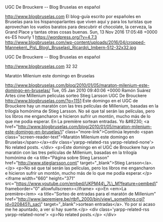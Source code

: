 UGC De Brouckere -- Blog Bruselas en español

http://www.blogbruselas.com El blog-guía escrito por españoles en
Bruselas para los hispanoparlantes que viven aquí y para los turistas
que aprovechan los vuelos baratos para descubrir el chocolate, la
cerveza, la Grand Place y tantas otras cosas buenas. Sun, 13 Nov 2016
17:05:48 +0000 es-ES hourly 1 https://wordpress.org/?v=4.7.3
http://www.blogbruselas.com/wp-content/uploads/2016/04/cropped-Manneken\_Pis\_Blog\_Bruselas\_Ricardo\_Imbern-512-32x32.jpg

UGC De Brouckere -- Blog Bruselas en español

http://www.blogbruselas.com 32 32

Maratón Milenium este domingo en Bruselas

http://www.blogbruselas.com/blog/2010/01/05/maraton-milenium-este-domingo-en-bruselas/
Tue, 05 Jan 2010 09:40:06 +0000 Ramón Suárez Artes cine Millenium
peliculas sorteo Stieg Larsson UGC De Brouckere
http://www.blogbruselas.com/?p=1151 Este domingo en el UGC de Brouckere
hay un maratón con las tres películas de Millenium, basadas en la
trilogía homónima de Stieg Larsson. No sé que tal serán las películas,
pero los libros me engancharon e hicieron sufrir un montón, mucho más de
lo que me podía esperar. En La première sortean entradas. Yo &\#8230;
\<a
href=\"http://www.blogbruselas.com/blog/2010/01/05/maraton-milenium-este-domingo-en-bruselas/\"
class=\"more-link\"\>Continúa leyendo \<span
class=\"screen-reader-text\"\>Maratón Milenium este domingo en
Bruselas\</span\>\</a\>\<div class=\'yarpp-related-rss
yarpp-related-none\'\> No related posts. \</div\> \<p\>Este domingo en
el UGC de Brouckere hay un maratón con las tres películas de Millenium,
basadas en la trilogía homónima de \<a title=\"Página sobre Stieg
Larsson\" href=\"http://www.stieglarsson.com\" target=\"\_blank\"\>Stieg
Larsson\</a\>.\</p\> \<p\>No sé que tal serán las películas, pero los
libros me engancharon e hicieron sufrir un montón, mucho más de lo que
me podía esperar.\</p\> \<iframe width=\"660\" height=\"371\"
src=\"https://www.youtube.com/embed/UKPM44\_7L\_M?feature=oembed\"
frameborder=\"0\" allowfullscreen\>\</iframe\> \<p\>En \<em\>La
première\</em\> \<a title=\"Sorteo de entradas para el maratón de
Millenium\"
href=\"http://www.lapremiere.be/rtbf\_2000/bin/view\_something.cgi?id=0208451\_sac\"
target=\"\_blank\"\>sortean entradas\</a\>. Yo por si acaso me he
apuntado, a ver si hay suerte.\</p\> \<div class=\'yarpp-related-rss
yarpp-related-none\'\> \<p\>No related posts.\</p\> \</div\>
